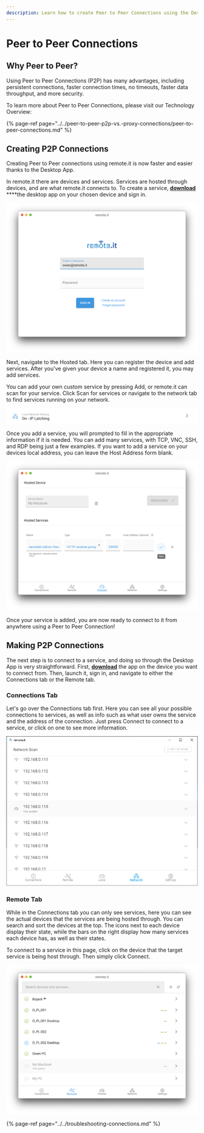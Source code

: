 ```yaml
---
description: Learn how to create Peer to Peer Connections using the Desktop Application.
---
```


# Peer to Peer Connections

## Why Peer to Peer?

Using Peer to Peer Connections \(P2P\) has many advantages, including persistent connections, faster connection times, no timeouts, faster data throughput, and more security. 

To learn more about Peer to Peer Connections, please visit our Technology Overview:

{% page-ref page="../../peer-to-peer-p2p-vs.-proxy-connections/peer-to-peer-connections.md" %}

## Creating P2P Connections

Creating Peer to Peer connections using remote.it is now faster and easier thanks to the Desktop App. 

In remote.it there are devices and services. Services are hosted through devices, and are what remote.it connects to. To create a service, [**download**](https://github.com/remoteit/desktop/releases/latest) ****the desktop app on your chosen device and sign in.

![Sign in using your remote.it information](../../.gitbook/assets/1%20%282%29.png)

Next, navigate to the Hosted tab. Here you can register the device and add services. After you've given your device a name and registered it, you may add services. 

You can add your own custom service by pressing Add, or remote.it can scan for your service. Click Scan for services or navigate to the network tab to find services running on your network.

![After registering your device, add a service using one of the options](../../.gitbook/assets/2%20%283%29.png)

Once you add a service, you will prompted to fill in the appropriate information if it is needed. You can add many services, with TCP, VNC, SSH, and RDP being just a few examples. If you want to add a service on your devices local address, you can leave the Host Address form blank.

![Click the blue checkmark to add your new service](../../.gitbook/assets/3%20%281%29.png)

Once your service is added, you are now ready to connect to it from anywhere using a Peer to Peer Connection!

## Making P2P Connections

The next step is to connect to a service, and doing so through the Desktop App is very straightforward. First, [**download**](https://github.com/remoteit/desktop/releases/latest) the app on the device you want to connect from. Then, launch it, sign in, and navigate to either the Connections tab or the Remote tab.

### Connections Tab

Let's go over the Connections tab first. Here you can see all your possible connections to services, as well as info such as what user owns the service and the address of the connection. Just press Connect to connect to a service, or click on one to see more information.

![An example Connections tab](../../.gitbook/assets/4.png)

### Remote Tab

While in the Connections tab you can only see services, here you can see the actual devices that the services are being hosted through. You can search and sort the devices at the top. The icons next to each device display their state, while the bars on the right display how many services each device has, as well as their states.

To connect to a service in this page, click on the device that the target service is being host through. Then simply click Connect.

![An example Remote tab](../../.gitbook/assets/5%20%282%29.png)

{% page-ref page="../../troubleshooting-connections.md" %}

